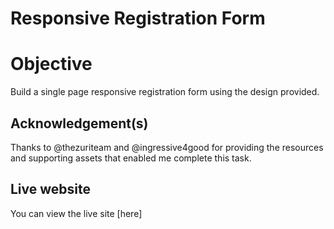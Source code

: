 # Responsive Registration Form

# Objective

  Build a single page responsive registration form using the design provided.

 ## Acknowledgement(s)

 Thanks to @thezuriteam and @ingressive4good for providing the resources and supporting assets that enabled me complete this task.

## Live website
 
  You can view the live site [here]
